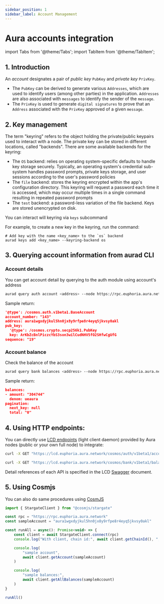 ```yaml
---
sidebar_position: 1
sidebar_label: Account Management
---
```

# Aura accounts integration

import Tabs from '@theme/Tabs';
import TabItem from '@theme/TabItem';


## 1. Introduction

An _account_ designates a pair of _public key_ `PubKey` and _private key_ `PrivKey`. 

- The `PubKey` can be derived to generate various `Addresses`, which are used to identify users (among other parties) in the application. `Addresses` are also associated with `messages` to identify the sender of the `message`. 
- The `PrivKey` is used to generate `digital signatures` to prove that an `Address` associated with the `PrivKey` approved of a given `message`.

## 2. Key management

The term "keyring" refers to the object holding the private/public keypairs used to interact with a node. The private key can be stored in different locations, called "backends". There are some available backends for the keyring:

- The `OS` backend: relies on operating system-specific defaults to handle key storage securely. Typically, an operating system's credential sub-system handles password prompts, private keys storage, and user sessions according to the user's password policies
- The `file` backend: stores the keyring encrypted within the app's configuration directory. This keyring will request a password each time it is accessed, which may occur multiple times in a single command resulting in repeated password prompts
- The `test` backend: a password-less variation of the file backend. Keys are stored unencrypted on disk.

You can interact will keyring via `keys` subcommand

For example, to create a new key in the keyring, run the command:
```
# Add key with the name <key_name> to the `os` backend
aurad keys add <key_name> --keyring-backend os
```

## 3. Querying account information from aurad CLI

### Account details

You can get account detail by querying to the auth module using account's address

<Tabs>
<TabItem value="testnet" label="Euphoria Testnet">

```bash
aurad query auth account <address> --node https://rpc.euphoria.aura.network:443
```

</TabItem>
</Tabs>

Sample return:

```json
'@type': /cosmos.auth.v1beta1.BaseAccount
account_number: "143"
address: aura1wgxdyjkul5hn0jx8y9rfpe8r4eyq5jkvsy0akl
pub_key:
  '@type': /cosmos.crypto.secp256k1.PubKey
  key: ArKbZcBnlPiczcYbS3son3wilCudNHV5fO2SHfwCgUfG
sequence: "19"
```

### Account balance

Check the balance of the account

<Tabs>
<TabItem value="testnet" label="Euphoria Testnet">

```bash
aurad query bank balances <address> --node https://rpc.euphoria.aura.network:443
```

Sample return:

```json
balances:
- amount: "304744"
  denom: ueaura
pagination:
  next_key: null
  total: "0"
```

</TabItem>
</Tabs>

## 4. Using HTTP endpoints:
You can directly use [LCD endpoints](http://localhost:3000/developer/endpoints) (light client daemon) provided by Aura nodes (public or your own full node) to integrate:

<Tabs>
<TabItem value="testnet" label="Euphoria Testnet">

```bash
curl -X GET "https://lcd.euphoria.aura.network/cosmos/auth/v1beta1/accounts/aura1wgxdyjkul5hn0jx8y9rfpe8r4eyq5jkvsy0akl" -H  "accept: application/json"
```

```bash
curl -X GET "https://lcd.euphoria.aura.network/cosmos/bank/v1beta1/balances/aura1wgxdyjkul5hn0jx8y9rfpe8r4eyq5jkvsy0akl" -H  "accept: application/json"
```

</TabItem>
</Tabs>

Detail references of each API is specified in the LCD [Swagger](https://lcd.euphoria.aura.network/) document.

## 5. Using Cosmjs

You can also do same procedures using [CosmJS](https://github.com/cosmos/cosmjs)

<Tabs>
<TabItem value="testnet" label="Euphoria Testnet">

```javascript
import { StargateClient } from "@cosmjs/stargate"

const rpc = "https://rpc.euphoria.aura.network"
const sampleAccount = "aura1wgxdyjkul5hn0jx8y9rfpe8r4eyq5jkvsy0akl"

const runAll = async(): Promise<void> => {
    const client = await StargateClient.connect(rpc)
    console.log("With client, chain id:", await client.getChainId(), ", height:", await client.getHeight())

    console.log(
        "sample account",
        await client.getAccount(sampleAccount)
    )

    console.log(
        "sample balances:",
        await client.getAllBalances(sampleAccount)
    )
}

runAll()
```

</TabItem>
</Tabs>